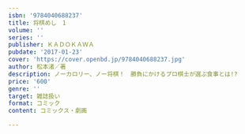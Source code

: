 ```yaml
---
isbn: '9784040688237'
title: 将棋めし　1
volume: ''
series: ''
publisher: ＫＡＤＯＫＡＷＡ
pubdate: '2017-01-23'
cover: 'https://cover.openbd.jp/9784040688237.jpg'
author: 松本渚／著
description: ノーカロリー、ノー将棋！　勝負にかけるプロ棋士が選ぶ食事とは!?
price: '600'
genre: ''
target: 雑誌扱い
format: コミック
content: コミックス・劇画

---
```

